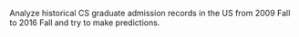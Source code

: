 Analyze historical CS graduate admission records in the US from 2009 Fall to 2016 Fall and try to make predictions.
